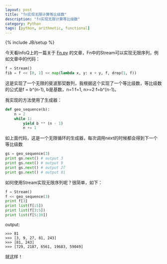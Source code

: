 ```yaml
---
layout: post
title: "fn实现无限计算等比级数"
description: "fn实现无限计算等比级数"
category: Python
tags: [python, arithmetic, functional]
---
```

{% include JB/setup %}


今天看InfoQ上的一篇关于 [Fn.py](http://www.infoq.com/cn/articles/fn.py-functional-programming-python) 的文章，Fn中的Stream可以实现无限序列，例如文章中的代码：

```python
f = Stream()
fib = f << [0, 1] << map(lambda x, y: x + y, f, drop(1, f))
```

这是实现了一个无限的斐波那契数列，我根据这个实现了一个等比级数，等比级数的公式是f = b^(n-1), b是基数，n=1 f=1, n>=2 f=b^(n-1)。

我实现的方法使用了生成器：

```python
def geo_sequence(b):
    n = 2
    while 1:
        yield b ** (n - 1)
        n += 1
```

如上面代码，这是一个无限循环的生成器，每次调用next的时候都会得到下一个等比级数


```python
gs = geo_sequence(3)
print gs.next() # output 3
print gs.next() # output 9
print gs.next() # output 27
print gs.next() # output 81
```

如何使用Stream实现无限序列呢？很简单，如下：

```python
f = Stream()
f << geo_sequence(3)
print f[3]
print list(f[:5])
print list(f[3:5])
print list(f[5:10])
```

output:

```pycon
>>> 81
>>> [3, 9, 27, 81, 243]
>>> [81, 243]
>>> [729, 2187, 6561, 19683, 59049]
```

就这样！ 